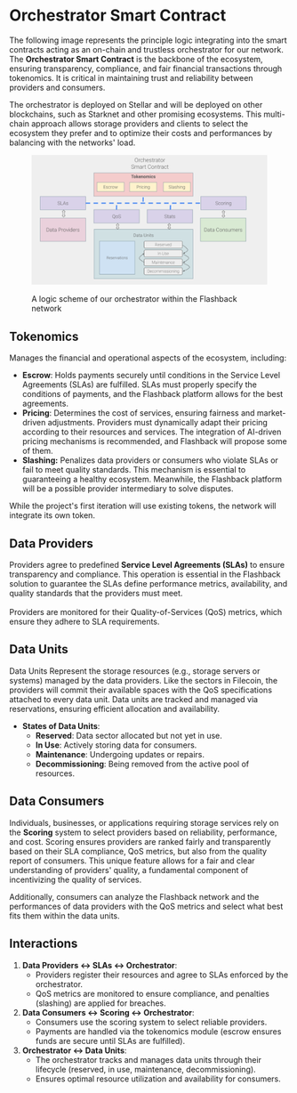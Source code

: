 # Orchestrator Smart Contract

The following image represents the principle logic integrating into the smart contracts acting as an on-chain and trustless orchestrator for our network.  The **Orchestrator Smart Contract** is the backbone of the ecosystem, ensuring transparency, compliance, and fair financial transactions through tokenomics. It is critical in maintaining trust and reliability between providers and consumers.&#x20;

The orchestrator is deployed on Stellar and will be deployed on other blockchains, such as Starknet and other promising ecosystems. This multi-chain approach allows storage providers and clients to select the ecosystem they prefer and to optimize their costs and performances by balancing with the networks' load.

<figure><img src="../../../.gitbook/assets/orchestrator_contract.PNG" alt=""><figcaption><p>A logic scheme of our orchestrator within the Flashback network</p></figcaption></figure>

## **Tokenomics**

Manages the financial and operational aspects of the ecosystem, including:

* **Escrow**: Holds payments securely until conditions in the Service Level Agreements (SLAs) are fulfilled. SLAs must properly specify the conditions of payments, and the Flashback platform allows for the best agreements.
* **Pricing**: Determines the cost of services, ensuring fairness and market-driven adjustments. Providers must dynamically adapt their pricing according to their resources and services. The integration of AI-driven pricing mechanisms is recommended, and Flashback will propose some of them.
* **Slashing:** Penalizes data providers or consumers who violate SLAs or fail to meet quality standards. This mechanism is essential to guaranteeing a healthy ecosystem. Meanwhile, the Flashback platform will be a possible provider intermediary to solve disputes.

While the project's first iteration will use existing tokens, the network will integrate its own token.

## **Data Providers**

Providers agree to predefined **Service Level Agreements (SLAs)** to ensure transparency and compliance. This operation is essential in the Flashback solution to guarantee the SLAs define performance metrics, availability, and quality standards that the providers must meet.\
\
Providers are monitored for their Quality-of-Services (QoS) metrics, which ensure they adhere to SLA requirements.

## **Data Units**

Data Units Represent the storage resources (e.g., storage servers or systems) managed by the data providers. Like the sectors in Filecoin, the providers will commit their available spaces with the QoS specifications attached to every data unit. Data units are tracked and managed via reservations, ensuring efficient allocation and availability.

* **States of Data Units**:
  * **Reserved**: Data sector allocated but not yet in use.
  * **In Use**: Actively storing data for consumers.
  * **Maintenance**: Undergoing updates or repairs.
  * **Decommissioning**: Being removed from the active pool of resources.

## **Data Consumers**

Individuals, businesses, or applications requiring storage services rely on the **Scoring** system to select providers based on reliability, performance, and cost. Scoring ensures providers are ranked fairly and transparently based on their SLA compliance, QoS metrics, but also from the quality  report of consumers. This unique feature allows for a fair and clear understanding of providers' quality, a fundamental component of incentivizing the quality of services.

Additionally, consumers can analyze the Flashback network and the performances of data providers with the QoS metrics and select what best fits them within the data units.

## **Interactions**

1. **Data Providers ↔ SLAs ↔ Orchestrator**:
   * Providers register their resources and agree to SLAs enforced by the orchestrator.
   * QoS metrics are monitored to ensure compliance, and penalties (slashing) are applied for breaches.
2. **Data Consumers ↔ Scoring ↔ Orchestrator**:
   * Consumers use the scoring system to select reliable providers.
   * Payments are handled via the tokenomics module (escrow ensures funds are secure until SLAs are fulfilled).
3. **Orchestrator ↔ Data Units**:
   * The orchestrator tracks and manages data units through their lifecycle (reserved, in use, maintenance, decommissioning).
   * Ensures optimal resource utilization and availability for consumers.

